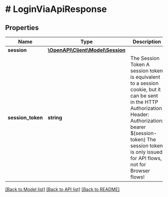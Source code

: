 # # LoginViaApiResponse

## Properties

Name | Type | Description | Notes
------------ | ------------- | ------------- | -------------
**session** | [**\OpenAPI\Client\Model\Session**](Session.md) |  |
**session_token** | **string** | The Session Token  A session token is equivalent to a session cookie, but it can be sent in the HTTP Authorization Header:  Authorization: bearer ${session-token}  The session token is only issued for API flows, not for Browser flows! |

[[Back to Model list]](../../README.md#models) [[Back to API list]](../../README.md#endpoints) [[Back to README]](../../README.md)
